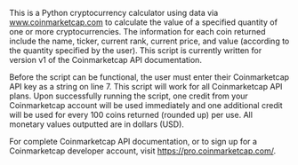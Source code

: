 This is a Python cryptocurrency calculator using data via www.coinmarketcap.com to calculate the value of a specified quantity of one or
more cryptocurrencies. The information for each coin returned include the name, ticker, current rank, current price, and value (according 
to the quantity specified by the user). This script is currently written for version v1 of the Coinmarketcap API documentation.

Before the script can be functional, the user must enter their Coinmarketcap API key as a string on line 7. This script will work for all
Coinmarketcap API plans. Upon successfully running the script, one credit from your Coinmarketcap account will be used immediately and one 
additional credit will be used for every 100 coins returned (rounded up) per use. All monetary values outputted are in dollars (USD).

For complete Coinmarketcap API documentation, or to sign up for a Coinmarketcap developer account, visit https://pro.coinmarketcap.com/.
